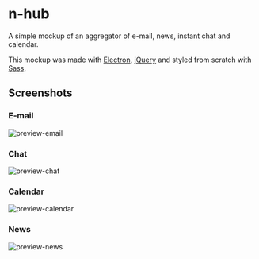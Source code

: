 # n-hub

A simple mockup of an aggregator of e-mail, news, instant chat and calendar.

This mockup was made with [Electron](https://electronjs.org/), [jQuery](https://jquery.com/) and styled from scratch with [Sass](https://sass-lang.com/).

## Screenshots

### E-mail

![preview-email](https://github.com/nhtoshiaki/n-hub/blob/master/previews/preview-email.png)

### Chat

![preview-chat](https://github.com/nhtoshiaki/n-hub/blob/master/previews/preview-chat.png)

### Calendar

![preview-calendar](https://github.com/nhtoshiaki/n-hub/blob/master/previews/preview-calendar.png)

### News

![preview-news](https://github.com/nhtoshiaki/n-hub/blob/master/previews/preview-news.png)

